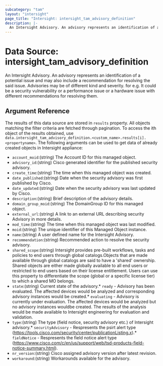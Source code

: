 ```yaml
---
subcategory: "tam"
layout: "intersight"
page_title: "Intersight: intersight_tam_advisory_definition"
description: |-
  An Intersight Advisory. An advisory represents an identification of a potential issue and may also include  a recommendation for resolving the said issue. Advisories may be of different kind and severity. for e.g. It could be a security vulnerability or a performance issue or a hardware issue with different recommendations for resolving them.
---
```


# Data Source: intersight_tam_advisory_definition
An Intersight Advisory. An advisory represents an identification of a potential issue and may also include  a recommendation for resolving the said issue. Advisories may be of different kind and severity. for e.g. It could be a security vulnerability or a performance issue or a hardware issue with different recommendations for resolving them.
## Argument Reference
The results of this data source are stored in `results` property.
All objects matching the filter criteria are fetched through pagination.
To access the ith object of the results obtained, use `data.intersight_tam_advisory_definition.<custom_name>.results[i].<propertyname>`.
The following arguments can be used to get data of already created objects in Intersight appliance:
* `account_moid`:(string) The Account ID for this managed object. 
* `advisory_id`:(string) Cisco generated identifier for the published security advisory. 
* `create_time`:(string) The time when this managed object was created. 
* `date_published`:(string) Date when the security advisory was first published by Cisco. 
* `date_updated`:(string) Date when the security advisory was last updated by Cisco. 
* `description`:(string) Brief description of the advisory details. 
* `domain_group_moid`:(string) The DomainGroup ID for this managed object. 
* `external_url`:(string) A link to an external URL describing security Advisory in more details. 
* `mod_time`:(string) The time when this managed object was last modified. 
* `moid`:(string) The unique identifier of this Managed Object instance. 
* `name`:(string) A user defined name for the Intersight Advisory. 
* `recommendation`:(string) Recommended action to resolve the security advisory. 
* `shared_scope`:(string) Intersight provides pre-built workflows, tasks and policies to end users through global catalogs.Objects that are made available through global catalogs are said to have a 'shared' ownership. Shared objects are either made globally available to all end users or restricted to end users based on their license entitlement. Users can use this property to differentiate the scope (global or a specific license tier) to which a shared MO belongs. 
* `state`:(string) Current state of the advisory.* `ready` - Advisory has been evaluated. The affected devices would be analyzed and corresponding advisory instances would be created.* `evaluating` - Advisory is currently under evaluation. The affected devices would be analyzed but no advisory instances wouldbe created. The results of the analysis would be made available to Intersight engineering for evaluation and validation. 
* `type`:(string) The type (field notice, security advisory etc.) of Intersight advisory.* `securityAdvisory` - Respresents the psirt alert type (https://tools.cisco.com/security/center/publicationListing.x).* `fieldNotice` - Respresents the field notice alert type (https://www.cisco.com/c/en/us/support/web/tsd-products-field-notice-summary.html). 
* `nr_version`:(string) Cisco assigned advisory version after latest revision. 
* `workaround`:(string) Workarounds available for the advisory. 
 